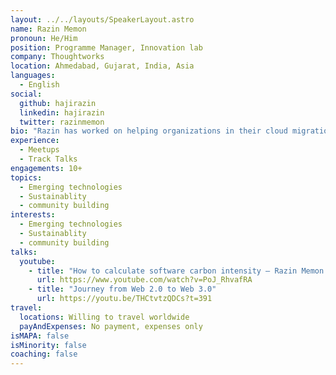 ```yaml
---
layout: ../../layouts/SpeakerLayout.astro
name: Razin Memon
pronoun: He/Him
position: Programme Manager, Innovation lab
company: Thoughtworks
location: Ahmedabad, Gujarat, India, Asia
languages:
  - English
social:
  github: hajirazin
  linkedin: hajirazin
  twitter: razinmemon
bio: "Razin has worked on helping organizations in their cloud migrations journeys, team restructuring, designing evolutionary architectures and forming communities. Now, he heads the Innovation Lab at Thoughtworks in India, whose primary responsibility is to keep the company up to date in the emerging technologies space. Razin lives in Ahmedabad, Gujarat and is a father of two daughters. He is a cricket enthusiast and loves to play outdoor games."
experience:
  - Meetups
  - Track Talks
engagements: 10+
topics:
  - Emerging technologies
  - Sustainablity
  - community building
interests:
  - Emerging technologies
  - Sustainablity
  - community building
talks:
  youtube:
    - title: "How to calculate software carbon intensity – Razin Memon – XConf India 2022"
      url: https://www.youtube.com/watch?v=PoJ_RhvafRA
    - title: "Journey from Web 2.0 to Web 3.0"
      url: https://youtu.be/THCtvtzQDCs?t=391
travel:
  locations: Willing to travel worldwide
  payAndExpenses: No payment, expenses only
isMAPA: false
isMinority: false
coaching: false
---
```

